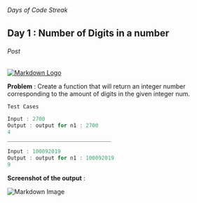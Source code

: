 ###### Days of Code Streak 
## Day 1 : Number of Digits in a number

###### Post
[![Markdown Logo](https://img.shields.io/badge/LinkedIn-0077B5?style=for-the-badge&logo=linkedin&logoColor=white)](https://www.linkedin.com/posts/mustbemustak_daysofcode-vitbhopalgaming-20daysofcode-activity-7018138916432064514-H5hP?utm_source=share&utm_medium=member_desktop)

**Problem** : Create a function that will return an integer number corresponding to the amount of digits in the given integer num.

```Test Cases```

```javascript
Input : 2700
Output : output for n1 : 2700
4
_________________________________

Input : 100092019
Output : output for n1 : 100092019
9
``` 

**Screenshot of the output** : 

![Markdown Image](https://user-images.githubusercontent.com/109837813/211266307-59ff50fa-c007-4a93-a0df-800afef55bd1.png)
